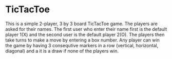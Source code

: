 # TicTacToe
 This is a simple 2-player, 3 by 3 board TicTacToe game. The players are asked for their names. The first user who enter their name first is the default player 1(X) and the second user is the default player 2(O). The players then take turns to make a move by entering a box number. Any player can win the game by having 3 consequtive markers in a row (vertical, horizontal, diagonal) and a it is a draw if none of the players win. 
